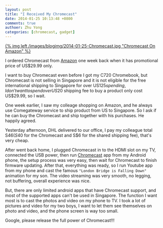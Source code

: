 ```yaml
---
layout: post
title: "I Received My Chromecast"
date: 2014-01-25 10:13:48 +0800
comments: true
authoer: Zhu Yong
categories: [chromecast, gadget]
---
```


[{% img left /images/blogimg/2014-01-25-Chromecast.jpg "Chromecast On Amazon" %}](http://www.amazon.com/gp/product/B00DR0PDNE/ref=as_li_ss_il?ie=UTF8&camp=1789&creative=390957&creativeASIN=B00DR0PDNE&linkCode=as2&tag=zhuyong.me-20)

I ordered Chromecast from [Amazon](http://www.amazon.com/gp/product/B00DR0PDNE/ref=as_li_ss_tl?ie=UTF8&camp=1789&creative=390957&creativeASIN=B00DR0PDNE&linkCode=as2&tag=zhuyong.me-20") one week back when it has promotional price of US$29.99 only. 

I want to buy Chromecast even before I got my C720 Chromebook, but Chromecast is not selling in Singapore and it is not eligible for the free international shipping to Singapore for over US$125 spending, I don't want to spend over US$20 shipping fee to buy a product only cost US$29.99, so I wait.

One week earlier, I saw my colleage shopping on Amazon, and he always use Comegateway service to ship product from US to Singapore. So I ask if he can buy the Chromecast and ship together with his purchases. He happily agreed. 

Yesterday afternoon, DHL delivered to our office, I pay my colleague total S$46 (S$40 for the Chromecast and S$6 for the shared shipping fee), that's very cheap. 

After went back home, I plugged Chromecast in to the HDMI slot on my TV, connected the USB power, then run [Chromecast](https://play.google.com/store/apps/details?id=com.google.android.apps.chromecast.app) app from my Android phone, the setup process was very easy, then wait for Chromecast to finish firmware updating. After that, everything was ready, so I run Youtube app from my phone and cast the famous `"London Bridge is Falling Down"` animation for my son. The video streaming was very smooth, no legging, not buffering, overall experience was nice.

But, there are only limited android apps that have Chromecast support, and most of the supported apps can't be used in Singapore. The function I want most is to cast the photos and video on my phone to TV. I took a lot of pictures and video for my two boys, I want to let them see themselves on photo and video, and the phone screen is way too small. 

Google, please release the full power of Chromecast!!!